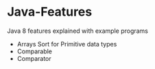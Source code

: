 # Java-Features
Java 8 features explained with example programs

* Arrays Sort for Primitive data types
* Comparable
* Comparator
